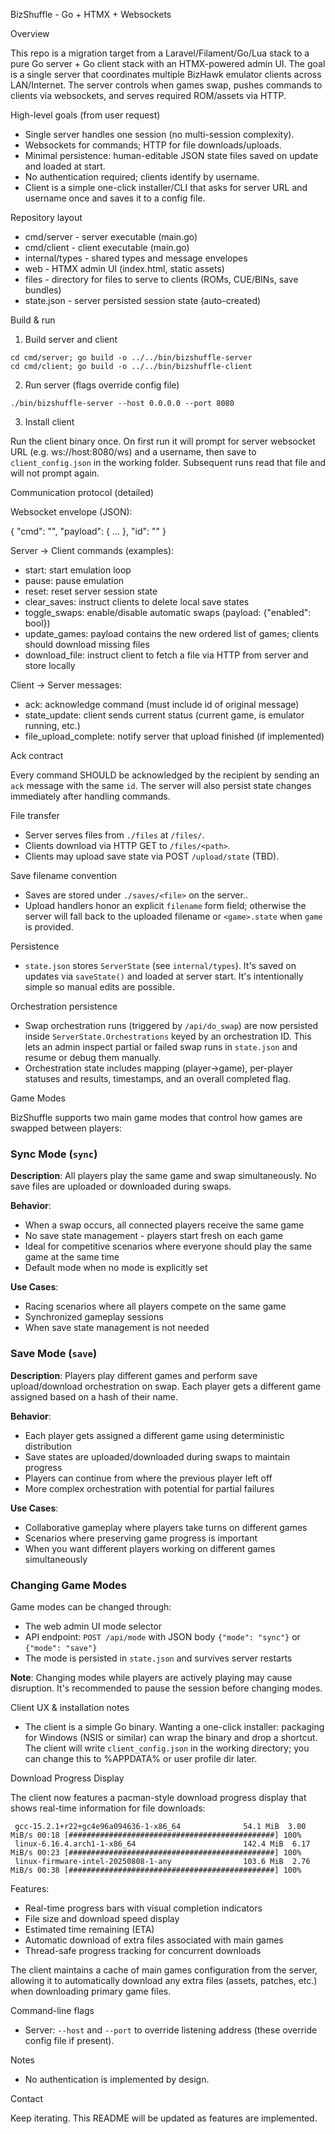 BizShuffle - Go + HTMX + Websockets

Overview

This repo is a migration target from a Laravel/Filament/Go/Lua stack to a pure Go server + Go client stack with an HTMX-powered admin UI. The goal is a single server that coordinates multiple BizHawk emulator clients across LAN/Internet. The server controls when games swap, pushes commands to clients via websockets, and serves required ROM/assets via HTTP.

High-level goals (from user request)
- Single server handles one session (no multi-session complexity).
- Websockets for commands; HTTP for file downloads/uploads.
- Minimal persistence: human-editable JSON state files saved on update and loaded at start.
- No authentication required; clients identify by username.
- Client is a simple one-click installer/CLI that asks for server URL and username once and saves it to a config file.

Repository layout

- cmd/server - server executable (main.go)
- cmd/client - client executable (main.go)
- internal/types - shared types and message envelopes
- web - HTMX admin UI (index.html, static assets)
- files - directory for files to serve to clients (ROMs, CUE/BINs, save bundles)
- state.json - server persisted session state (auto-created)

Build & run

1) Build server and client

```
cd cmd/server; go build -o ../../bin/bizshuffle-server
cd cmd/client; go build -o ../../bin/bizshuffle-client
```

2) Run server (flags override config file)

```
./bin/bizshuffle-server --host 0.0.0.0 --port 8080
```

3) Install client

Run the client binary once. On first run it will prompt for server websocket URL (e.g. ws://host:8080/ws) and a username, then save to `client_config.json` in the working folder. Subsequent runs read that file and will not prompt again.

Communication protocol (detailed)

Websocket envelope (JSON):

{
	"cmd": "<command>",
	"payload": { ... },
	"id": "<uuid or timestamp>"
}

Server -> Client commands (examples):
- start: start emulation loop
- pause: pause emulation
- reset: reset server session state
- clear_saves: instruct clients to delete local save states
- toggle_swaps: enable/disable automatic swaps (payload: {"enabled": bool})
- update_games: payload contains the new ordered list of games; clients should download missing files
- download_file: instruct client to fetch a file via HTTP from server and store locally

Client -> Server messages:
- ack: acknowledge command (must include id of original message)
- state_update: client sends current status (current game, is emulator running, etc.)
- file_upload_complete: notify server that upload finished (if implemented)

Ack contract

Every command SHOULD be acknowledged by the recipient by sending an `ack` message with the same `id`. The server will also persist state changes immediately after handling commands.

File transfer

- Server serves files from `./files` at `/files/`.
- Clients download via HTTP GET to `/files/<path>`.
- Clients may upload save state via POST `/upload/state` (TBD).

Save filename convention

- Saves are stored under `./saves/<file>` on the server..
- Upload handlers honor an explicit `filename` form field; otherwise the server will fall back to the uploaded filename or `<game>.state` when `game` is provided.

Persistence

- `state.json` stores `ServerState` (see `internal/types`). It's saved on updates via `saveState()` and loaded at server start. It's intentionally simple so manual edits are possible.

Orchestration persistence

- Swap orchestration runs (triggered by `/api/do_swap`) are now persisted inside `ServerState.Orchestrations` keyed by an orchestration ID. This lets an admin inspect partial or failed swap runs in `state.json` and resume or debug them manually.
- Orchestration state includes mapping (player->game), per-player statuses and results, timestamps, and an overall completed flag.

Game Modes

BizShuffle supports two main game modes that control how games are swapped between players:

### Sync Mode (`sync`)

**Description**: All players play the same game and swap simultaneously. No save files are uploaded or downloaded during swaps.

**Behavior**:
- When a swap occurs, all connected players receive the same game
- No save state management - players start fresh on each game
- Ideal for competitive scenarios where everyone should play the same game at the same time
- Default mode when no mode is explicitly set

**Use Cases**:
- Racing scenarios where all players compete on the same game
- Synchronized gameplay sessions
- When save state management is not needed

### Save Mode (`save`) 

**Description**: Players play different games and perform save upload/download orchestration on swap. Each player gets a different game assigned based on a hash of their name.

**Behavior**:
- Each player gets assigned a different game using deterministic distribution
- Save states are uploaded/downloaded during swaps to maintain progress
- Players can continue from where the previous player left off
- More complex orchestration with potential for partial failures

**Use Cases**:
- Collaborative gameplay where players take turns on different games
- Scenarios where preserving game progress is important
- When you want different players working on different games simultaneously

### Changing Game Modes

Game modes can be changed through:
- The web admin UI mode selector
- API endpoint: `POST /api/mode` with JSON body `{"mode": "sync"}` or `{"mode": "save"}`
- The mode is persisted in `state.json` and survives server restarts

**Note**: Changing modes while players are actively playing may cause disruption. It's recommended to pause the session before changing modes.

Client UX & installation notes

- The client is a simple Go binary. Wanting a one-click installer: packaging for Windows (NSIS or similar) can wrap the binary and drop a shortcut. The client will write `client_config.json` in the working directory; you can change this to %APPDATA% or user profile dir later.

Download Progress Display

The client now features a pacman-style download progress display that shows real-time information for file downloads:

```
 gcc-15.2.1+r22+gc4e96a094636-1-x86_64              54.1 MiB  3.00 MiB/s 00:18 [##############################################] 100%
 linux-6.16.4.arch1-1-x86_64                        142.4 MiB  6.17 MiB/s 00:23 [##############################################] 100%
 linux-firmware-intel-20250808-1-any                103.6 MiB  2.76 MiB/s 00:38 [##############################################] 100%
```

Features:
- Real-time progress bars with visual completion indicators
- File size and download speed display
- Estimated time remaining (ETA)
- Automatic download of extra files associated with main games
- Thread-safe progress tracking for concurrent downloads

The client maintains a cache of main games configuration from the server, allowing it to automatically download any extra files (assets, patches, etc.) when downloading primary game files.

Command-line flags

- Server: `--host` and `--port` to override listening address (these override config file if present).

Notes

- No authentication is implemented by design.

Contact

Keep iterating. This README will be updated as features are implemented.

